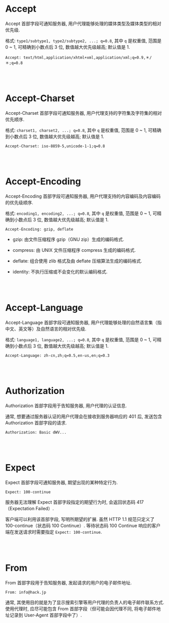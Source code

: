 # Accept

Accept 首部字段可通知服务器, 用户代理能够处理的媒体类型及媒体类型的相对优先级.

格式: `type1/subtype1, type2/subtype2, ...; q=0.8`, 其中 `q` 是权重值, 范围是 0 ~ 1, 可精确到小数点后 3 位, 数值越大优先级越高; 默认值是 1.

```
Accept: text/html,application/xhtml+xml,application/xml;q=0.9,＊/＊;q=0.8
```

<br><br>

# Accept-Charset

Accept-Charset 首部字段可通知服务器, 用户代理支持的字符集及字符集的相对优先顺序.

格式: `charset1, charset2, ...; q=0.8`, 其中 `q` 是权重值, 范围是 0 ~ 1, 可精确到小数点后 3 位, 数值越大优先级越高; 默认值是 1.

```
Accept-Charset: iso-8859-5,unicode-1-1;q=0.8
```

<br><br>

# Accept-Encoding

Accept-Encoding 首部字段可通知服务器, 用户代理支持的内容编码及内容编码的优先级顺序.

格式: `encoding1, encoding2, ...; q=0.8`, 其中 `q` 是权重值, 范围是 0 ~ 1, 可精确到小数点后 3 位, 数值越大优先级越高; 默认值是 1.

```
Accept-Encoding: gzip, deflate
```

-   gzip: 由文件压缩程序 gzip（GNU zip）生成的编码格式.

-   compress: 由 UNIX 文件压缩程序 compress 生成的编码格式.

-   deflate: 组合使用 zlib 格式及由 deflate 压缩算法生成的编码格式.

-   identity: 不执行压缩或不会变化的默认编码格式.

<br><br>

# Accept-Language

Accept-Language 首部字段可通知服务器, 用户代理能够处理的自然语言集（指中文、英文等）及自然语言的相对优先级.

格式: `language1, language2, ...; q=0.8`, 其中 `q` 是权重值, 范围是 0 ~ 1, 可精确到小数点后 3 位, 数值越大优先级越高; 默认值是 1.

```
Accept-Language: zh-cn,zh;q=0.5,en-us,en;q=0.3
```

<br><br>

# Authorization

Authorization 首部字段用于告知服务器, 用户代理的认证信息.

通常, 想要通过服务器认证的用户代理会在接收到服务器响应的 401 后, 发送包含 Authorization 首部字段的请求.

```
Authorization: Basic dWV...
```

<br><br>

# Expect

Expect 首部字段可通知服务器, 期望出现的某种特定行为.

```
Expect: 100-continue
```

服务器无法理解 Expect 首部字段指定的期望行为时, 会返回状态码 417（Expectation Failed）.

客户端可以利用该首部字段, 写明所期望的扩展. 虽然 HTTP 1.1 规范只定义了 100-continue（状态码 100 Continue）. 等待状态码 100 Continue 响应的客户端在发送请求时需要指定 `Expect: 100-continue`.

<br><br>

# From

From 首部字段用于告知服务器, 发起请求的用户的电子邮件地址.

```
From: info@hack.jp
```

通常, 其使用目的就是为了显示搜索引擎等用户代理的负责人的电子邮件联系方式. 使用代理时, 应尽可能包含 From 首部字段（但可能会因代理不同, 将电子邮件地址记录到 User-Agent 首部字段中了）.

<br>
